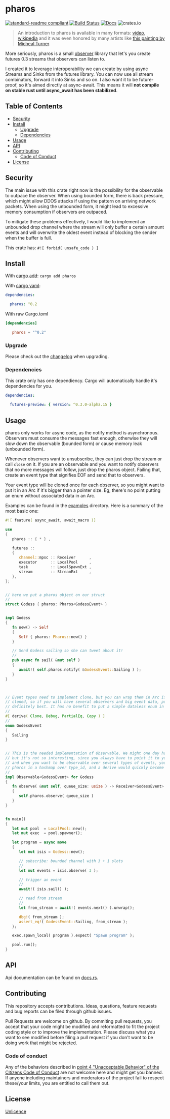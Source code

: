 # pharos

[![standard-readme compliant](https://img.shields.io/badge/readme%20style-standard-brightgreen.svg?style=flat-square)](https://github.com/RichardLitt/standard-readme)
[![Build Status](https://api.travis-ci.org/najamelan/pharos.svg?branch=master)](https://travis-ci.org/najamelan/pharos)
[![Docs](https://docs.rs/pharos/badge.svg)](https://docs.rs/pharos)
![crates.io](https://img.shields.io/crates/v/pharos.svg)

> An introduction to pharos is available in many formats: [video](https://youtu.be/BAzsxW-nxh8), [wikipedia](https://en.wikipedia.org/wiki/Lighthouse_of_Alexandria) and it was even honored by many artists like [this painting by Micheal Turner](http://omeka.wustl.edu/omeka/files/original/2694d12580166e77d40afd37b492a78e.jpg).

More seriously, pharos is a small [observer](https://en.wikipedia.org/wiki/Observer_pattern) library that let's you create futures 0.3 streams that observers can listen to.

I created it to leverage interoperability we can create by using async Streams and Sinks from the futures library. You can now use all stream combinators, forward it into Sinks and so on. I also want it to be future-proof, so it's aimed directly at async-await. This means it will **not compile on stable rust until async_await has been stabilized**.

## Table of Contents

- [Security](#security)
- [Install](#install)
  - [Upgrade](#upgrade)
  - [Dependencies](#dependencies)
- [Usage](#usage)
- [API](#api)
- [Contributing](#contributing)
  - [Code of Conduct](#code-of-conduct)
- [License](#license)

## Security

The main issue with this crate right now is the possibility for the observable to outpace the observer. When using bounded form, there is back pressure, which might allow DDOS attacks if using the pattern on arriving network packets. When using the unbounded form, it might lead to excessive memory consumption if observers are outpaced.

To mitigate these problems effectively, I would like to implement an unbounded drop channel where the stream will only buffer a certain amount events and will overwrite the oldest event instead of blocking the sender when the buffer is full.

This crate has: `#![ forbid( unsafe_code ) ]`


## Install

With [cargo add](https://github.com/killercup/cargo-edit):
`cargo add pharos`

With [cargo yaml](https://gitlab.com/storedbox/cargo-yaml):
```yaml
dependencies:

  pharos: ^0.2
```

With raw Cargo.toml
```toml
[dependencies]

   pharos = "^0.2"
```

### Upgrade

Please check out the [changelog](https://github.com/najamelan/pharos/blob/master/CHANGELOG.md) when upgrading.


### Dependencies

This crate only has one dependiency. Cargo will automatically handle it's dependencies for you.

```yaml
dependencies:

  futures-preview: { version: ^0.3.0-alpha.15 }
```

## Usage

pharos only works for async code, as the notify method is asynchronous. Observers must consume the messages
fast enough, otherwise they will slow down the observable (bounded form) or cause memory leak (unbounded form).

Whenever observers want to unsubscribe, they can just drop the stream or call `close` on it. If you are an observable and you want to notify observers that no more messages will follow, just drop the pharos object. Failing that, create an event type that signifies EOF and send that to observers.

Your event type will be cloned once for each observer, so you might want to put it in an Arc if it's bigger than a pointer size. Eg, there's no point putting an enum without associated data in an Arc.

Examples can be found in the [examples](https://github.com/najamelan/pharos/tree/master/examples) directory. Here is a summary of the most basic one:

```rust
#![ feature( async_await, await_macro )]

use
{
   pharos :: { * } ,

   futures ::
   {
      channel::mpsc :: Receiver      ,
      executor      :: LocalPool     ,
      task          :: LocalSpawnExt ,
      stream        :: StreamExt     ,
   },
};


// here we put a pharos object on our struct
//
struct Godess { pharos: Pharos<GodessEvent> }


impl Godess
{
   fn new() -> Self
   {
      Self { pharos: Pharos::new() }
   }

   // Send Godess sailing so she can tweet about it!
   //
   pub async fn sail( &mut self )
   {
      await!( self.pharos.notify( &GodessEvent::Sailing ) );
   }
}



// Event types need to implement clone, but you can wrap them in Arc if not. Also they will be
// cloned, so if you will have several observers and big event data, putting them in an Arc is
// definitely best. It has no benefit to put a simple dataless enum in an Arc though.
//
#[ derive( Clone, Debug, PartialEq, Copy ) ]
//
enum GodessEvent
{
   Sailing
}


// This is the needed implementation of Observable. We might one day have a derive for this,
// but it's not so interesting, since you always have to point it to your pharos object,
// and when you want to be observable over several types of events, you might want to keep
// pharos in a hashmap over type_id, and a derive would quickly become a mess.
//
impl Observable<GodessEvent> for Godess
{
   fn observe( &mut self, queue_size: usize ) -> Receiver<GodessEvent>
   {
      self.pharos.observe( queue_size )
   }
}


fn main()
{
   let mut pool  = LocalPool::new();
   let mut exec  = pool.spawner();

   let program = async move
   {
      let mut isis = Godess::new();

      // subscribe: bounded channel with 3 + 1 slots
      //
      let mut events = isis.observe( 3 );

      // trigger an event
      //
      await!( isis.sail() );

      // read from stream
      //
      let from_stream = await!( events.next() ).unwrap();

      dbg!( from_stream );
      assert_eq!( GodessEvent::Sailing, from_stream );
   };

   exec.spawn_local( program ).expect( "Spawn program" );

   pool.run();
}
```


## API

Api documentation can be found on [docs.rs](https://docs.rs/pharos).


## Contributing

This repository accepts contributions. Ideas, questions, feature requests and bug reports can be filed through github issues.

Pull Requests are welcome on github. By commiting pull requests, you accept that your code might be modified and reformatted to fit the project coding style or to improve the implementation. Please discuss what you want to see modified before filing a pull request if you don't want to be doing work that might be rejected.


### Code of conduct

Any of the behaviors described in [point 4 "Unacceptable Behavior" of the Citizens Code of Conduct](http://citizencodeofconduct.org/#unacceptable-behavior) are not welcome here and might get you banned. If anyone including maintainers and moderators of the project fail to respect these/your limits, you are entitled to call them out.

## License

[Unlicence](https://unlicense.org/)
